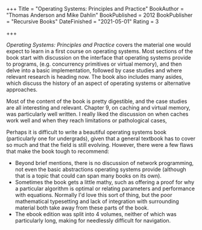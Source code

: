 +++
Title = "Operating Systems: Principles and Practice"
BookAuthor = "Thomas Anderson and Mike Dahlin"
BookPublished = 2012
BookPublisher = "Recursive Books"
DateFinished = "2021-05-01"
Rating = 3

+++

*Operating Systems: Principles and Practice* covers the material one would expect to learn in a first course on operating systems.
Most sections of the book start with discussion on the interface that operating systems provide to programs, (e.g. concurrency primitives or virtual memory), and then delve into a basic implementation, followed by case studies and where relevant research is heading now.
The book also includes many asides, which discuss the history of an aspect of operating systems or alternative approaches.

Most of the content of the book is pretty digestible, and the case studies are all interesting and relevant.
Chapter 9, on caching and virtual memory, was particularly well written.
I really liked the discussion on when caches work well and when they reach limitations or pathological cases, 

Perhaps it is difficult to write a beautiful operating systems book (particularly one for undergrads), given that a general textbook has to cover so much and that the field is still evolving.
However, there were a few flaws that make the book tough to recommend:
- Beyond brief mentions, there is no discussion of network programming, not even the basic abstractions operating systems provide (although that is a topic that could can span many books on its own).
- Sometimes the book gets a little mathy, such as offering a proof for why a particular algorithm is optimal or relating parameters and performance with equations.  Normally I'd love this sort of thing, but the poor mathematical typesetting and lack of integration with surrounding material both take away from these parts of the book.
- The ebook edition was split into 4 volumes, neither of which was particularly long, making for needlessly difficult for navigation.

